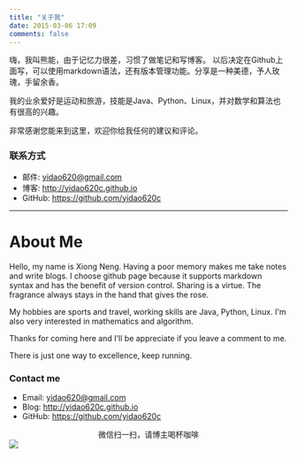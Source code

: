 ```yaml
---
title: "关于我"
date: 2015-03-06 17:09
comments: false
---
```


嗨，我叫熊能，由于记忆力很差，习惯了做笔记和写博客。
以后决定在Github上面写，可以使用markdown语法，还有版本管理功能。分享是一种美德，予人玫瑰，手留余香。

我的业余爱好是运动和旅游，技能是Java、Python、Linux，并对数学和算法也有很高的兴趣。

非常感谢您能来到这里，欢迎你给我任何的建议和评论。

### 联系方式

* 邮件: <yidao620@gmail.com>
* 博客: <http://yidao620c.github.io>
* GitHub: <https://github.com/yidao620c>

----------

# About Me

Hello, my name is Xiong Neng. Having a poor memory makes me take notes and write blogs.
I choose github page because it supports markdown syntax and has the benefit of version control.
Sharing is a virtue. The fragrance always stays in the hand that gives the rose.

My hobbies are sports and travel, working skills are Java, Python, Linux.
I'm also very interested in mathematics and algorithm.

Thanks for coming here and I'll be appreciate if you leave a comment to me.

There is just one way to excellence, keep running.

### Contact me

* Email: <yidao620@gmail.com>
* Blog: <http://yidao620c.github.io>
* GitHub: <https://github.com/yidao620c>

<center>微信扫一扫，请博主喝杯咖啡</center>
<img src="http://7qn9a8.com1.z0.glb.clouddn.com/weixin1.png" />
